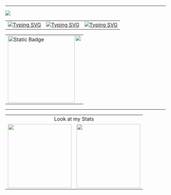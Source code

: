 <!--
**oscarsanchezt/oscarsanchezt** is a ✨ _special_ ✨ repository because its `README.md` (this file) appears on your GitHub profile.
-->



<!--Inicio-->
<hr>
</hr>

<img src="https://github.com/oscarsanchezt/oscarsanchezt/blob/main/assets/retrogif_cut.gif" />

  <!--Tabla-->                                      
<table WIDTH="50%">
  <tr>
      <td >
      <a href="https://git.io/typing-svg"><img src="https://readme-typing-svg.demolab.com?font=Montserrat&pause=1000&color=00F6F7&multiline=true&random=false&width=435&lines=%3E+My+operating+system+is+;%3A+Zorin+OS" alt="Typing SVG" /></a>
      </td>
      <td>
      <a href="https://git.io/typing-svg"><img src="https://readme-typing-svg.demolab.com?font=Montserrat&pause=1000&color=F77500&multiline=true&random=false&width=435&lines=%3E+My+programming+is;%3A+Java" alt="Typing SVG" /></a>
      </td>
      <td>
     <a href="https://git.io/typing-svg"><img src="https://readme-typing-svg.demolab.com?font=Montserrat&pause=1000&color=C106EE&multiline=true&random=false&width=435&lines=%3E+My+pet+is;%3A+Cat" alt="Typing SVG" /></a>
      </td>
    </tr>
</table>

<!--Contador-->
<table align="center">
  <tr>
    <td>
   <img alt="Static Badge" src="https://img.shields.io/badge/%F0%9D%9A%85%F0%9D%99%B8%F0%9D%9A%82%F0%9D%99%B8%F0%9D%9A%83%F0%9D%99%BE%F0%9D%9A%81%20%F0%9D%99%B2%F0%9D%99%BE%F0%9D%9A%84%F0%9D%99%BD%F0%9D%9A%83%20-black?style=flat-square&logo=github&logoColor=1BFF00&link=https%3A%2F%2Fhub.docker.com%2Fu%2Falumnodam" width="210">
    <img src="https://profile-counter.glitch.me/{oscarsanchezt}/count.svg" align="right"/>
    </td>
  </tr>
</table>
<hr>
</hr>
  
  
 <table align="center">
  <tr>
    <tr>
        <td colspan="2" align="center">
          Look at my Stats
        </td>
        </tr>
    <td>
      <img height=200 align="center" src="https://github-readme-stats.vercel.app/api?username=oscarsanchezt&show_icons=true&theme=radical" />
    </td>
    <td>
      <img height=200 align="center" src ="https://github-readme-stats.vercel.app/api/top-langs/?username=oscarsanchezt&layout=donut&theme=radical">
    </td>
  </tr>
</table>





<!------------------------------------PRUEBAS DE CODIGO---------------------------------------->


<!--Fin
<div>
  <img align="center" src="https://capsule-render.vercel.app/api?type=waving&color=gradient&height=70&width=500&section=footer"/>
</div>
-->

<!--Logo
<img width="100%" alt="welcome to my profile!" src="https://github.com/oscarsanchezt/oscarsanchezt/blob/main/assets/my_stats_git.gif">
 --> 

<!--Linea Rainbow
<div>
  <a href="https://github.com/oscarsanchezt"><img width="100%" loading="lazy" src="assets/rainbow.webp" /></a>
</div>
-->

<!--Separador
<a href="https://github.com/oscarsanchezt"><img width="100%" loading="lazy" src="https://capsule-render.vercel.app/api?type=rect&color=gradient&height=1" /></a>
-->

<!--Mi sistema Operativo
<div align="center">
  <img alt="Static Badge" src="https://img.shields.io/badge/MY%20OPERATING%20SYSTEM%20---%20%20-black?style=flat-square&logo=linux&logoColor=54CBFF&labelColor=black" width="200">

<img alt="Static Badge" src="https://img.shields.io/badge/ZORIN%20OS-black?style=flat-square&logo=zorin&logoColor=54CBFF&labelColor=black" width="102">
</div>-->
<!--Linea
<h1></h1>
-->
